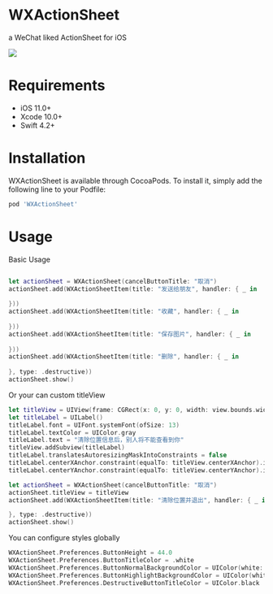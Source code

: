# WXActionSheet
a WeChat liked ActionSheet for iOS

![](Assets/preview.gif)

# Requirements

* iOS 11.0+
* Xcode 10.0+
* Swift 4.2+

# Installation

WXActionSheet is available through CocoaPods. To install it, simply add the following line to your Podfile:

```sh
pod 'WXActionSheet'
```

# Usage


Basic Usage


```swift

let actionSheet = WXActionSheet(cancelButtonTitle: "取消")
actionSheet.add(WXActionSheetItem(title: "发送给朋友", handler: { _ in
    
}))
actionSheet.add(WXActionSheetItem(title: "收藏", handler: { _ in
    
}))
actionSheet.add(WXActionSheetItem(title: "保存图片", handler: { _ in
    
}))
actionSheet.add(WXActionSheetItem(title: "删除", handler: { _ in
    
}, type: .destructive))
actionSheet.show()

```

Or your can custom titleView

```swift
let titleView = UIView(frame: CGRect(x: 0, y: 0, width: view.bounds.width, height: 50))
let titleLabel = UILabel()
titleLabel.font = UIFont.systemFont(ofSize: 13)
titleLabel.textColor = UIColor.gray
titleLabel.text = "清除位置信息后，别人将不能查看到你"
titleView.addSubview(titleLabel)
titleLabel.translatesAutoresizingMaskIntoConstraints = false
titleLabel.centerXAnchor.constraint(equalTo: titleView.centerXAnchor).isActive = true
titleLabel.centerYAnchor.constraint(equalTo: titleView.centerYAnchor).isActive = true

let actionSheet = WXActionSheet(cancelButtonTitle: "取消")
actionSheet.titleView = titleView
actionSheet.add(WXActionSheetItem(title: "清除位置并退出", handler: { _ in

}, type: .destructive))
actionSheet.show()
```

You can configure styles globally

```swift
WXActionSheet.Preferences.ButtonHeight = 44.0
WXActionSheet.Preferences.ButtonTitleColor = .white
WXActionSheet.Preferences.ButtonNormalBackgroundColor = UIColor(white: 0.0, alpha: 0.3)
WXActionSheet.Preferences.ButtonHighlightBackgroundColor = UIColor(white: 0.0, alpha: 0.5)
WXActionSheet.Preferences.DestructiveButtonTitleColor = UIColor.black
```